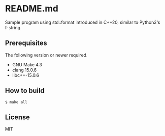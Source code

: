 # README.md

Sample program using std::format introduced in C++20, similar to Python3's f-string.

## Prerequisites

The following version or newer required.

* GNU Make 4.3
* clang 15.0.6
* libc++-15.0.6

## How to build

```
$ make all
```

## License

MIT

